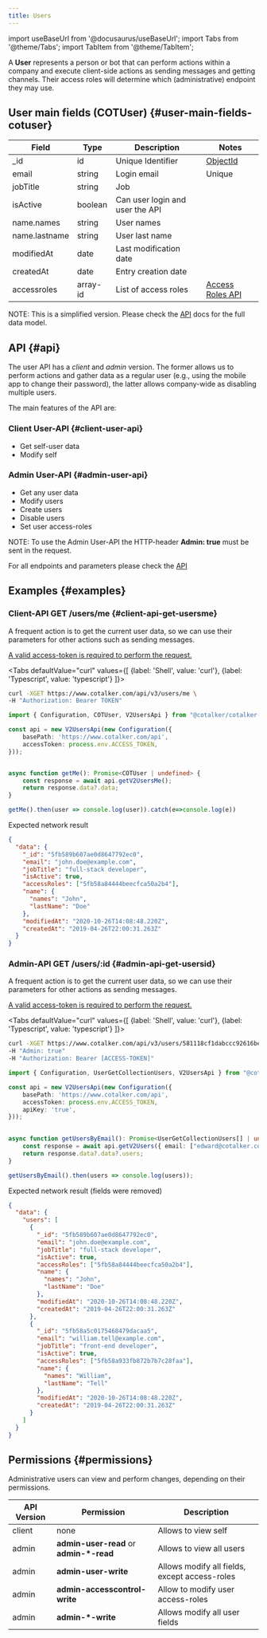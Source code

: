 ```yaml
---
title: Users
---
```

import useBaseUrl from '@docusaurus/useBaseUrl'; 
import Tabs from '@theme/Tabs';
import TabItem from '@theme/TabItem';

A __User__ represents a person or bot that can perform actions within a company and execute client-side actions as sending messages and getting channels. Their access roles will determine which (administrative) endpoint they may use. 

## User main fields (COTUser) {#user-main-fields-cotuser}

| Field | Type | Description | Notes |
| ----  | ---- | ----------- | ----  |
| _id   | id   | Unique Identifier   | [ObjectId](/docs/getting_started/temp/glossary#ObjectId ) |
| email | string | Login email | Unique
| jobTitle | string | Job | 
| isActive | boolean | Can user login and user the API |
| name.names | string | User names |
| name.lastname | string | User last name | 
| modifiedAt | date | Last modification date
| createdAt | date | Entry creation date
| accessroles | array-id | List of access roles | [Access Roles API](/docs/documentation/api/users/accessroles)

NOTE: This is a simplified version. Please check the [API](https://www.cotalker.com/swagger/core/?key=woubtjf4olr0t4zgutuwn6scbcm6hd3qh1cgl5obmohpbm3mfublnwcvv67lodgjvd3h86s9ppshtvmf95gepsqh6nizq9liu7f) docs for the full data model.
## API {#api}

The user API has a _client_ and _admin_ version. The former allows us to perform actions and gather data as a regular user (e.g., using the mobile app to change their password), the latter allows company-wide as disabling multiple users.  

The main features of the API are:

### Client User-API {#client-user-api}
*  Get self-user data
*  Modify self

### Admin User-API {#admin-user-api}
*  Get any user data
*  Modify users 
*  Create users
*  Disable users
*  Set user access-roles

NOTE: To use the Admin User-API the HTTP-header __Admin: true__ must be sent in the request.

For all endpoints and parameters please check the [API](https://www.cotalker.com/swagger/core/?key=woubtjf4olr0t4zgutuwn6scbcm6hd3qh1cgl5obmohpbm3mfublnwcvv67lodgjvd3h86s9ppshtvmf95gepsqh6nizq9liu7f)

## Examples {#examples}

### Client-API GET /users/me {#client-api-get-usersme}
 
A frequent action is to get the current user data, so we can use their parameters for other actions such as sending messages. 

[A valid access-token is required to perform the request.](/docs/documentation/api/auth)

<Tabs defaultValue="curl" values={[ {label: 'Shell', value: 'curl'}, {label: 'Typescript', value: 'typescript'} ]}>
<TabItem value="curl">

```bash
curl -XGET https://www.cotalker.com/api/v3/users/me \
-H "Authorization: Bearer TOKEN" 
``` 

</TabItem>
<TabItem value="typescript" example="api_user.ts">

```typescript
import { Configuration, COTUser, V2UsersApi } from "@cotalker/cotalker-api";

const api = new V2UsersApi(new Configuration({
    basePath: 'https://www.cotalker.com/api',
    accessToken: process.env.ACCESS_TOKEN,
}));


async function getMe(): Promise<COTUser | undefined> {
    const response = await api.getV2UsersMe();
    return response.data?.data;
}

getMe().then(user => console.log(user)).catch(e=>console.log(e))

``` 

</TabItem>
</Tabs>

Expected network result 
<!-- response=api_user.json -->
```json
{
  "data": {
    "_id": "5fb589b607ae0d8647792ec0",
    "email": "john.doe@example.com",
    "jobTitle": "full-stack developer",
    "isActive": true,
    "accessRoles": ["5fb58a84444beecfca50a2b4"],
    "name": {
      "names": "John",
      "lastName": "Doe"
    },
    "modifiedAt": "2020-10-26T14:08:48.220Z",
    "createdAt": "2019-04-26T22:00:31.263Z"
  }
}
```
<!-- end-response -->






### Admin-API GET /users/:id {#admin-api-get-usersid}
 
A frequent action is to get the current user data, so we can use their parameters for other actions as sending messages. 

[A valid access-token is required to perform the request.](/docs/documentation/api/auth)

<Tabs defaultValue="curl" values={[ {label: 'Shell', value: 'curl'}, {label: 'Typescript', value: 'typescript'} ]}>
<TabItem value="curl">

```bash
curl -XGET https://www.cotalker.com/api/v3/users/581118cf1dabccc92616be4f \
-H "Admin: true"
-H "Authorization: Bearer [ACCESS-TOKEN]" 
``` 

</TabItem>
<TabItem value="typescript" example="api_user_admin.ts">

```typescript
import { Configuration, UserGetCollectionUsers, V2UsersApi } from "@cotalker/cotalker-api";

const api = new V2UsersApi(new Configuration({
    basePath: 'https://www.cotalker.com/api',
    accessToken: process.env.ACCESS_TOKEN,
    apiKey: 'true',
}));
    

async function getUsersByEmail(): Promise<UserGetCollectionUsers[] | undefined> {
    const response = await api.getV2Users({ email: ["edward@cotalker.com", "guillermo@cotalker.com"] });
    return response.data?.data?.users;
}

getUsersByEmail().then(users => console.log(users));


``` 

</TabItem>
</Tabs>

Expected network result (fields were removed) 
<!-- response=api_user_admin.json -->
```json
{
  "data": {
    "users": [
      {
        "_id": "5fb589b607ae0d8647792ec0",
        "email": "john.doe@example.com",
        "jobTitle": "full-stack developer",
        "isActive": true,
        "accessRoles": ["5fb58a84444beecfca50a2b4"],
        "name": {
          "names": "John",
          "lastName": "Doe"
        },
        "modifiedAt": "2020-10-26T14:08:48.220Z",
        "createdAt": "2019-04-26T22:00:31.263Z"
      },
      {
        "_id": "5fb58a5c0175468479dacaa5",
        "email": "william.tell@example.com",
        "jobTitle": "front-end developer",
        "isActive": true,
        "accessRoles": ["5fb58a933fb872b7b7c28faa"],
        "name": {
          "names": "William",
          "lastName": "Tell"
        },
        "modifiedAt": "2020-10-26T14:08:48.220Z",
        "createdAt": "2019-04-26T22:00:31.263Z"
      }
    ]
  }
}
```
<!-- end-response -->





## Permissions {#permissions}

Administrative users can view and perform changes, depending on their permissions.

| API Version | Permission | Description |
|-------------|------------|-------------|
| client   | none | Allows to view self | 
| admin    | __admin-user-read__ or __admin-*-read__ | Allows to view all users |
| admin    | __admin-user-write__ | Allows modify all fields, except access-roles |
| admin    | __admin-accesscontrol-write__ | Allow to modify user access-roles |
| admin    | __admin-*-write__ | Allows modify all user fields |

